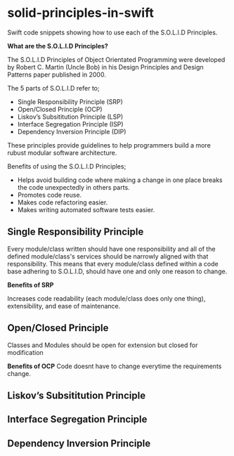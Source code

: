 # solid-principles-in-swift
Swift code snippets showing how to use each of the S.O.L.I.D Principles.

**What are the S.O.L.I.D Principles?**

The S.O.L.I.D Principles of Object Orientated Programming were developed by Robert C. Martin (Uncle Bob) in his Design Principles and Design Patterns paper published in 2000.

The 5 parts of S.O.L.I.D refer to;

 - Single Responsibility Principle (SRP)
 - Open/Closed Principle (OCP)
 - Liskov’s Subsititution Principle (LSP)
 - Interface Segregation Principle (ISP)
 - Dependency Inversion Principle (DIP)

These principles provide guidelines to help programmers build a more rubust modular software architecture.

Benefits of using the S.O.L.I.D Principles;

  - Helps avoid building code where making a change in one place breaks the code unexpectedly in others parts.
  - Promotes code reuse.
  - Makes code refactoring easier.
  - Makes writing automated software tests easier.

## Single Responsibility Principle
Every module/class written should have one responsibility and all of the defined module/class's services should be narrowly aligned with that responsibility. This means that every module/class defined within a code base adhering to S.O.L.I.D, should have one and only one reason to change. 

**Benefits of SRP**

Increases code readability (each module/class does only one thing), extensibility, and ease of maintenance.

## Open/Closed Principle
Classes and Modules should be open for extension but closed for modification

**Benefits of OCP**
Code doesnt have to change everytime the requirements change.

## Liskov’s Subsititution Principle
## Interface Segregation Principle
## Dependency Inversion Principle
